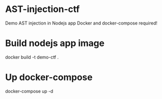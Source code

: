 # AST-injection-ctf
Demo AST injection in Nodejs app
Docker and docker-compose required!

# Build nodejs app image
docker build -t demo-ctf .

# Up docker-compose
docker-compose up -d
